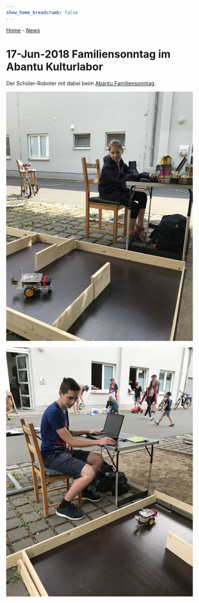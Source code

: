 ```yaml
---
show_home_breadcrumb: false
---
```


[Home](../..) - [News](README.md)

# 17-Jun-2018 Familiensonntag im Abantu Kulturlabor

Der Schüler-Roboter mit dabei beim [Abantu Familiensonntag](https://www.facebook.com/abantu.kulturlabor/posts/1694381223949837).

![Familiensonntag 1](images/2018-06-17_Familiensonntag1.jpg)

![Familiensonntag 2](images/2018-06-17_Familiensonntag2.jpg)
